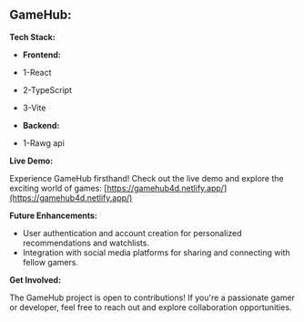 ## GameHub: 

**Tech Stack:**

* **Frontend:** 
* 1-React 
* 2-TypeScript 
* 3-Vite

* **Backend:** 
* 1-Rawg api 

**Live Demo:**

Experience GameHub firsthand! Check out the live demo and explore the exciting world of games: [https://gamehub4d.netlify.app/](https://gamehub4d.netlify.app/)

**Future Enhancements:**

* User authentication and account creation for personalized recommendations and watchlists.
* Integration with social media platforms for sharing and connecting with fellow gamers.

**Get Involved:**

The GameHub project is open to contributions! If you're a passionate gamer or developer, feel free to reach out and explore collaboration opportunities.

